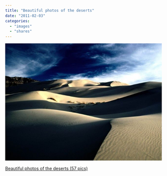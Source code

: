 ```yaml
---
title: "Beautiful photos of the deserts"
date: "2011-02-03"
categories: 
  - "images"
  - "shares"
---
```


![](images/tumblr_lfxv96KYiS1qz4vrlo1_640.jpg)

[Beautiful photos of the deserts (57 pics)](http://izismile.com/2009/10/01/beautiful_photos_of_the_deserts_57_pics.html)
